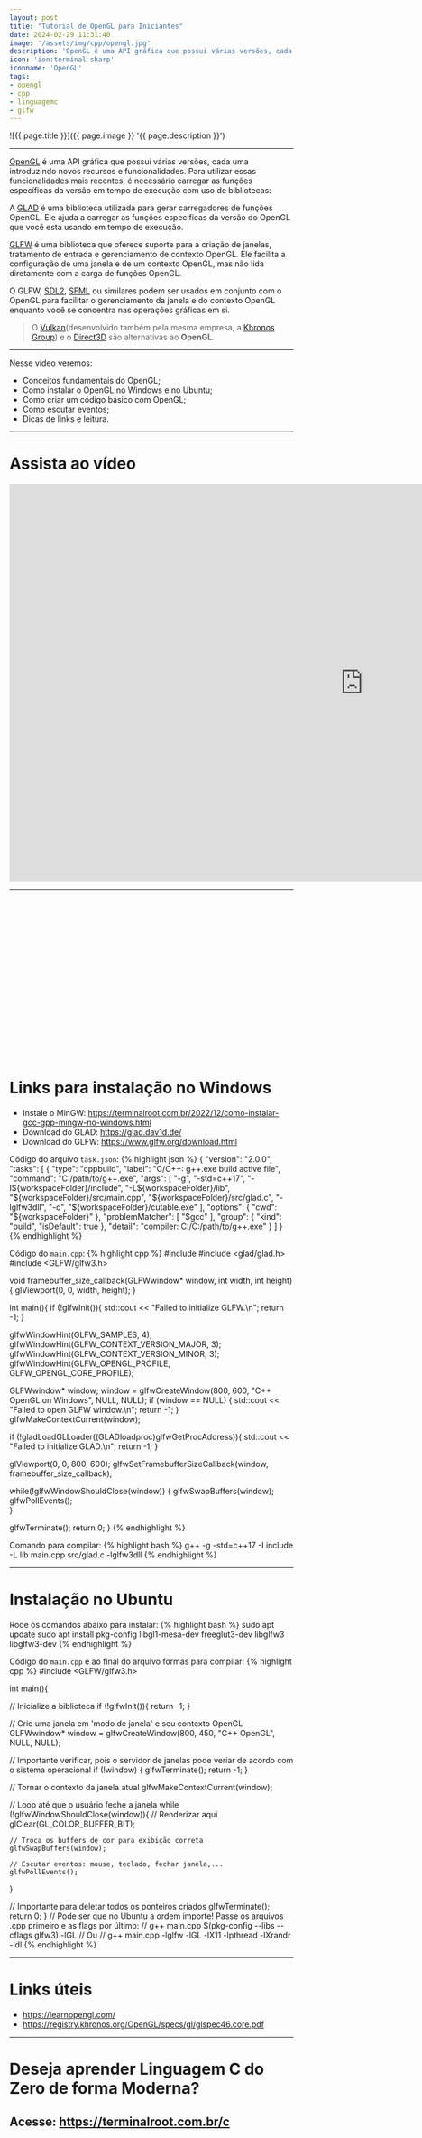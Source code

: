 ```yaml
---
layout: post
title: "Tutorial de OpenGL para Iniciantes"
date: 2024-02-29 11:31:40
image: '/assets/img/cpp/opengl.jpg'
description: 'OpenGL é uma API gráfica que possui várias versões, cada uma introduzindo novos recursos e funcionalidades.'
icon: 'ion:terminal-sharp'
iconname: 'OpenGL'
tags:
- opengl
- cpp
- linguagemc
- glfw
---
```


![{{ page.title }}]({{ page.image }} '{{ page.description }}')

---

[OpenGL](https://terminalroot.com.br/tags#opengl) é uma API gráfica que possui várias versões, cada uma introduzindo novos recursos e funcionalidades. Para utilizar essas funcionalidades mais recentes, é necessário carregar as funções específicas da versão em tempo de execução com uso de bibliotecas:

A [GLAD](https://glad.dav1d.de/) é uma biblioteca utilizada para gerar carregadores de funções OpenGL. Ele ajuda a carregar as funções específicas da versão do OpenGL que você está usando em tempo de execução.

[GLFW](https://www.glfw.org/) é uma biblioteca que oferece suporte para a criação de janelas, tratamento de entrada e gerenciamento de contexto OpenGL. Ele facilita a configuração de uma janela e de um contexto OpenGL, mas não lida diretamente com a carga de funções OpenGL.

O GLFW, [SDL2](https://terminalroot.com.br/tags#sdl2), [SFML](https://terminalroot.com.br/tags#sfml) ou similares podem ser usados em conjunto com o OpenGL para facilitar o gerenciamento da janela e do contexto OpenGL enquanto você se concentra nas operações gráficas em si.

> O [Vulkan](https://www.vulkan.org/)(desenvolvido também pela mesma empresa, a [Khronos Group](https://www.khronos.org/)) e o [Direct3D](https://learn.microsoft.com/pt-br/windows/win32/direct3d) são alternativas ao **OpenGL**.

---

Nesse vídeo veremos:
+ Conceitos fundamentais do OpenGL;
+ Como instalar o OpenGL no Windows e no Ubuntu;
+ Como criar um código básico com OpenGL;
+ Como escutar eventos;
+ Dicas de links e leitura.

---

# Assista ao vídeo
<iframe width="1253" height="705" src="https://www.youtube.com/embed/fn-QaOF224o" title="YouTube video player" frameborder="0" allow="accelerometer; autoplay; clipboard-write; encrypted-media; gyroscope; picture-in-picture" allowfullscreen></iframe>

---


<!-- SQUARE - GAMES ROOT -->
<script async src="//pagead2.googlesyndication.com/pagead/js/adsbygoogle.js"></script>
<ins class="adsbygoogle"
style="display:inline-block;width:336px;height:280px"
data-ad-client="ca-pub-2838251107855362"
data-ad-slot="5351066970"></ins>
<script>
(adsbygoogle = window.adsbygoogle || []).push({});
</script>

# Links para instalação no Windows
+ Instale o MinGW: <https://terminalroot.com.br/2022/12/como-instalar-gcc-gpp-mingw-no-windows.html>
+ Download do GLAD: <https://glad.dav1d.de/>
+ Download do GLFW: <https://www.glfw.org/download.html>

Código do arquivo `task.json`:
{% highlight json %}
{
  "version": "2.0.0",
  "tasks": [
    {
      "type": "cppbuild",
      "label": "C/C++: g++.exe build active file",
      "command": "C:/path/to/g++.exe",
      "args": [
        "-g",
        "-std=c++17",
        "-I${workspaceFolder}/include",
        "-L${workspaceFolder}/lib",
        "${workspaceFolder}/src/main.cpp",
        "${workspaceFolder}/src/glad.c",
        "-lglfw3dll",
        "-o",
        "${workspaceFolder}/cutable.exe"
      ],
      "options": {
        "cwd": "${workspaceFolder}"
      },
      "problemMatcher": [
        "$gcc"
      ],
      "group": {
        "kind": "build",
        "isDefault": true
      },
      "detail": "compiler: C:/C:/path/to/g++.exe"
    }
  ]
}
{% endhighlight %}


Código do `main.cpp`:
{% highlight cpp %}
#include <iostream>
#include <glad/glad.h>
#include <GLFW/glfw3.h>

void framebuffer_size_callback(GLFWwindow* window, int width, int height){
  glViewport(0, 0, width, height);
}

int main(){
  if (!glfwInit()){
    std::cout << "Failed to initialize GLFW.\n";
    return -1;
  }

  glfwWindowHint(GLFW_SAMPLES, 4);
  glfwWindowHint(GLFW_CONTEXT_VERSION_MAJOR, 3);
  glfwWindowHint(GLFW_CONTEXT_VERSION_MINOR, 3);
  glfwWindowHint(GLFW_OPENGL_PROFILE, GLFW_OPENGL_CORE_PROFILE);

  GLFWwindow* window;
  window = glfwCreateWindow(800, 600, "C++ OpenGL on Windows", NULL, NULL);
  if (window == NULL)  {
    std::cout << "Failed to open GLFW window.\n";
    return -1;
  }
  glfwMakeContextCurrent(window);

  if (!gladLoadGLLoader((GLADloadproc)glfwGetProcAddress)){
    std::cout << "Failed to initialize GLAD.\n";
    return -1;
  }

  glViewport(0, 0, 800, 600);
  glfwSetFramebufferSizeCallback(window, framebuffer_size_callback);

  while(!glfwWindowShouldClose(window))  {
    glfwSwapBuffers(window);
    glfwPollEvents();    
  }

  glfwTerminate();
  return 0;
}
{% endhighlight %}

Comando para compilar: 
{% highlight bash %}
g++ -g -std=c++17 -I include -L lib main.cpp src/glad.c -lglfw3dll
{% endhighlight %}


<!-- RECTANGLE LARGE -->
<script async src="https://pagead2.googlesyndication.com/pagead/js/adsbygoogle.js"></script>
<!-- Informat -->
<ins class="adsbygoogle"
style="display:block"
data-ad-client="ca-pub-2838251107855362"
data-ad-slot="2327980059"
data-ad-format="auto"
data-full-width-responsive="true"></ins>
<script>
(adsbygoogle = window.adsbygoogle || []).push({});
</script>

---

# Instalação no Ubuntu
Rode os comandos abaixo para instalar:
{% highlight bash %}
sudo apt update
sudo apt install pkg-config libgl1-mesa-dev freeglut3-dev libglfw3 libglfw3-dev
{% endhighlight %}

Código do `main.cpp` e ao final do arquivo formas para compilar:
{% highlight cpp %}
#include <GLFW/glfw3.h>

int main(){

  // Inicialize a biblioteca
  if (!glfwInit()){
    return -1;
  }

  // Crie uma janela em 'modo de janela' e seu contexto OpenGL
  GLFWwindow* window = glfwCreateWindow(800, 450, "C++ OpenGL", NULL, NULL);

  // Importante verificar, pois o servidor de janelas pode veriar de acordo com o sistema operacional
  if (!window)  {
    glfwTerminate();
    return -1;
  }

  // Tornar o contexto da janela atual
  glfwMakeContextCurrent(window);

  // Loop até que o usuário feche a janela
  while (!glfwWindowShouldClose(window)){
    // Renderizar aqui
    glClear(GL_COLOR_BUFFER_BIT);

    // Troca os buffers de cor para exibição correta
    glfwSwapBuffers(window);

    // Escutar eventos: mouse, teclado, fechar janela,...
    glfwPollEvents();
  }

  // Importante para deletar todos os ponteiros criados
  glfwTerminate();
  return 0;
}
// Pode ser que no Ubuntu a ordem importe! Passe os arquivos .cpp primeiro e as flags por último:
// g++ main.cpp $(pkg-config --libs --cflags glfw3) -lGL
// Ou 
// g++ main.cpp -lglfw -lGL -lX11 -lpthread -lXrandr -ldl
{% endhighlight %}

---

# Links úteis
+ <https://learnopengl.com/>
+ <https://registry.khronos.org/OpenGL/specs/gl/glspec46.core.pdf>

---

# Deseja aprender Linguagem C do Zero de forma Moderna?
## Acesse: <https://terminalroot.com.br/c>


